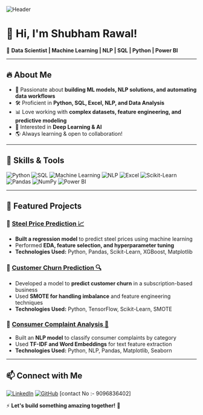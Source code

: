 ![Header](https://source.unsplash.com/1600x400/?technology,data)

# 👋 Hi, I'm Shubham Rawal!

🚀 **Data Scientist | Machine Learning | NLP | SQL | Python | Power BI**

---

## 🔥 About Me  

- 🧠 Passionate about **building ML models, NLP solutions, and automating data workflows**  
- 🛠️ Proficient in **Python, SQL, Excel, NLP, and Data Analysis**  
- 📊 Love working with **complex datasets, feature engineering, and predictive modeling**  
- 🤖 Interested in **Deep Learning & AI**  
- 🌎 Always learning & open to collaboration!  

---

## 🚀 Skills & Tools  

![Python](https://img.shields.io/badge/Python-FFD43B?style=for-the-badge&logo=python&logoColor=blue)
![SQL](https://img.shields.io/badge/SQL-4479A1?style=for-the-badge&logo=postgresql&logoColor=white)
![Machine Learning](https://img.shields.io/badge/Machine%20Learning-FF6F00?style=for-the-badge)
![NLP](https://img.shields.io/badge/NLP-00BFFF?style=for-the-badge)
![Excel](https://img.shields.io/badge/Excel-217346?style=for-the-badge&logo=microsoft-excel&logoColor=white)
![Scikit-Learn](https://img.shields.io/badge/Scikit--Learn-F7931E?style=for-the-badge&logo=scikit-learn&logoColor=white)
![Pandas](https://img.shields.io/badge/Pandas-150458?style=for-the-badge&logo=pandas&logoColor=white)
![NumPy](https://img.shields.io/badge/NumPy-013243?style=for-the-badge&logo=numpy&logoColor=white)
![Power BI](https://img.shields.io/badge/Power%20BI-F2C811?style=for-the-badge&logo=power-bi&logoColor=black)

---

## 📌 Featured Projects  

### 🔹 [Steel Price Prediction 📈](https://github.com/yourusername/steel-price-prediction)
- **Built a regression model** to predict steel prices using machine learning
- Performed **EDA, feature selection, and hyperparameter tuning**
- **Technologies Used:** Python, Pandas, Scikit-Learn, XGBoost, Matplotlib

### 🔹 [Customer Churn Prediction 🔍](https://github.com/yourusername/customer-churn)
- Developed a model to **predict customer churn** in a subscription-based business
- Used **SMOTE for handling imbalance** and feature engineering techniques
- **Technologies Used:** Python, TensorFlow, Scikit-Learn, SMOTE

### 🔹 [Consumer Complaint Analysis 📝](https://github.com/yourusername/consumer-complaints)
- Built an **NLP model** to classify consumer complaints by category
- Used **TF-IDF and Word Embeddings** for text feature extraction
- **Technologies Used:** Python, NLP, Pandas, Matplotlib, Seaborn

---


## 📫 Connect with Me  
[![LinkedIn](https://img.shields.io/badge/LinkedIn-blue?style=for-the-badge&logo=linkedin)](https://www.linkedin.com/in/yourprofile)
[![GitHub](https://img.shields.io/badge/GitHub-black?style=for-the-badge&logo=github)](https://github.com/yourusername)
[contact No :- 9096836402]

⚡ **Let's build something amazing together!** 🚀
